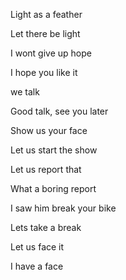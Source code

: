 Light as a feather

Let there be light

I wont give up hope

I hope you like it

we talk

Good talk, see you later

Show us your face

Let us start the show

Let us report that

What a boring report

I saw him break your bike

Lets take a break

Let us face it

I have a face

